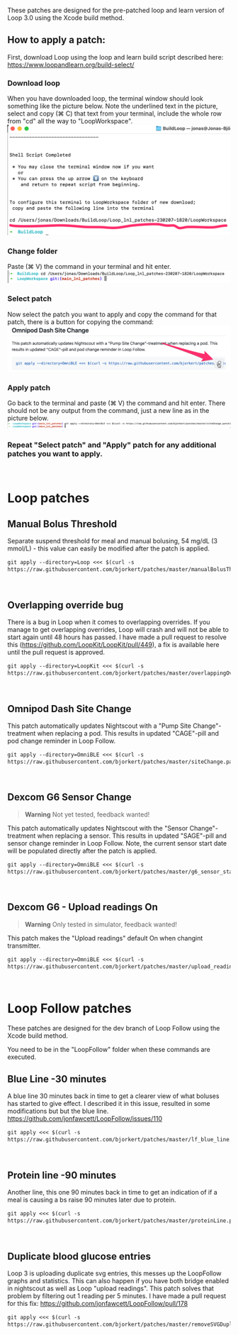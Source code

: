 These patches are designed for the pre-patched loop and learn version of Loop 3.0 using the Xcode build method.

## How to apply a patch:
First, download Loop using the loop and learn build script described here: https://www.loopandlearn.org/build-select/

### Download loop
When you have downloaded loop, the terminal window should look something like the picture below. Note the underlined text in the picture, select and copy (⌘ C) that text from your terminal, include the whole row from "cd" all the way to "LoopWorkspace".
![Loop](img/build_loop_done.png)

### Change folder
Paste (⌘ V) the command in your terminal and hit enter.
![Loop](img/cd_done.png)

### Select patch
Now select the patch you want to apply and copy the command for that patch, there is a button for copying the command:
![Loop](img/copy.png)

### Apply patch
Go back to the terminal and paste (⌘ V) the command and hit enter. There should not be any output from the command, just a new line as in the picture below.
![Loop](img/paste.png)

### Repeat "Select patch" and "Apply" patch for any additional patches you want to apply.  
&nbsp;
# Loop patches

## Manual Bolus Threshold
Separate suspend threshold for meal and manual bolusing, 54 mg/dL (3 mmol/L) - this value can easily be modified after the patch is applied.
```console
git apply --directory=Loop <<< $(curl -s https://raw.githubusercontent.com/bjorkert/patches/master/manualBolusThreshold.patch)
```
&nbsp;
## Overlapping override bug
There is a bug in Loop when it comes to overlapping overrides. If you manage to get overlapping overrides, Loop will crash and will not be able to start again until 48 hours has passed. I have made a pull request to resolve this (https://github.com/LoopKit/LoopKit/pull/449), a fix is available here until the pull request is approved.
```console
git apply --directory=LoopKit <<< $(curl -s https://raw.githubusercontent.com/bjorkert/patches/master/overlappingOverride.patch)
```
&nbsp;
## Omnipod Dash Site Change
This patch automatically updates Nightscout with a "Pump Site Change"-treatment when replacing a pod. This results in updated "CAGE"-pill and pod change reminder in Loop Follow.
```console
git apply --directory=OmniBLE <<< $(curl -s https://raw.githubusercontent.com/bjorkert/patches/master/siteChange.patch)
```
&nbsp;
## Dexcom G6 Sensor Change
>**Warning** Not yet tested, feedback wanted!

This patch automatically updates Nightscout with the "Sensor Change"-treatment when replacing a sensor. This results in updated "SAGE"-pill and sensor change reminder in Loop Follow. Note, the current sensor start date will be populated directly after the patch is applied.
```console
git apply --directory=OmniBLE <<< $(curl -s https://raw.githubusercontent.com/bjorkert/patches/master/g6_sensor_start.patch)
```
&nbsp;
## Dexcom G6 - Upload readings On
>**Warning** Only tested in simulator, feedback wanted!

This patch makes the "Upload readings" default On when changint transmitter.
```console
git apply --directory=OmniBLE <<< $(curl -s https://raw.githubusercontent.com/bjorkert/patches/master/upload_readings.patch)
```
&nbsp;
&nbsp;
# Loop Follow patches
These patches are designed for the dev branch of Loop Follow using the Xcode build method.

You need to be in the "LoopFollow" folder when these commands are executed.

## Blue Line -30 minutes
A blue line 30 minutes back in time to get a clearer view of what boluses has started to give effect.
I described it in this issue, resulted in some modifications but but the blue line. https://github.com/jonfawcett/LoopFollow/issues/110
```console
git apply <<< $(curl -s https://raw.githubusercontent.com/bjorkert/patches/master/lf_blue_line.patch)
```
&nbsp;
## Protein line -90 minutes
Another line, this one 90 minutes back in time to get an indication of if a meal is causing a bs raise 90 minutes later due to protein.
```console
git apply <<< $(curl -s https://raw.githubusercontent.com/bjorkert/patches/master/proteinLine.patch)
```
&nbsp;
## Duplicate blood glucose entries
Loop 3 is uploading duplicate svg entries, this messes up the LoopFollow graphs and statistics. This can also happen if you have both bridge enabled in nightscout as well as Loop "upload readings". This patch solves that problem by filtering out 1 reading per 5 minutes. I have made a pull request for this fix: https://github.com/jonfawcett/LoopFollow/pull/178
```console
git apply <<< $(curl -s https://raw.githubusercontent.com/bjorkert/patches/master/removeSVGDuplicates.patch)
```